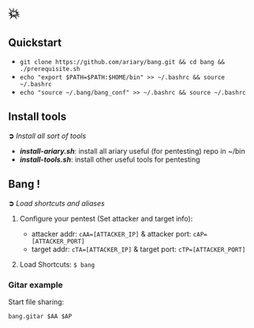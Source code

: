 # 💥

## Quickstart

* `git clone https://github.com/ariary/bang.git && cd bang && ./prerequisite.sh`
* `echo "export $PATH=$PATH:$HOME/bin" >> ~/.bashrc && source ~/.bashrc`
* `echo "source ~/.bang/bang_conf" >> ~/.bashrc && source ~/.bashrc`

## Install tools
**➲** *Install all sort of tools*
* ***install-ariary.sh***: install all ariary useful (for pentesting) repo in ~/bin
* ***install-tools.sh***: install other useful tools for pentesting

## Bang !
**➲** *Load shortcuts and aliases*
1. Configure your pentest (Set attacker and target info):
    * attacker addr: `cAA=[ATTACKER_IP]` & attacker port: `cAP=[ATTACKER_PORT]` 
    * target addr: `cTA=[ATTACKER_IP]` & target port: `cTP=[ATTACKER_PORT]`

2. Load Shortcuts: `$ bang`

### Gitar example

Start file sharing:
```
bang.gitar $AA $AP
```
